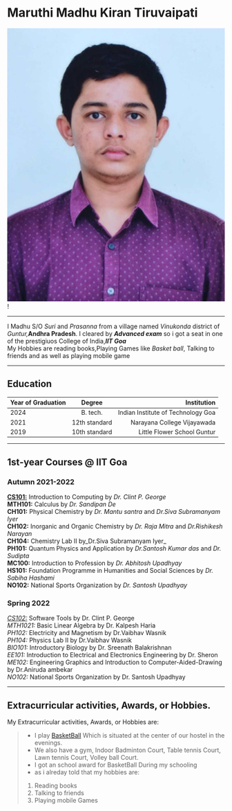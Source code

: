 

Maruthi Madhu Kiran Tiruvaipati
===============================

![Photo of mine](./../img/photo1.png)
!

* * *

I Madhu S/O _Suri_ and _Prasanna_ from a village named _Vinukonda_ district of _Guntur,_**Andhra Pradesh**. I cleared by **_Advanced exam_** so i got a seat in one of the prestigiuos College of India,**_IIT Goa_**  
My Hobbies are reading books,Playing Games like _Basket ball_, Talking to friends and as well as playing mobile game

* * *

Education
---------


| Year of Graduation |    Degree     |                        Institution |
| :----------------- | :-----------: | ---------------------------------: |
| 2024               |   B. tech.    | Indian Institute of Technology Goa |
| 2021               | 12th standard |        Narayana College Vijayawada |
| 2019               | 10th standard |        Little Flower School Guntur |


* * *

1st-year Courses @ IIT Goa
--------------------------

### Autumn 2021-2022

[](https://clintpgeorge.github.io/cs-101/autumn-2021/)   [**CS101:**](https://clintpgeorge.github.io/cs-101/autumn-2021/) Introduction to Computing by _Dr. Clint P. George_  
   **MTH101:** Calculus by _Dr. Sandipan De_  
**CH101:** Physical Chemistry by _Dr. Mantu santra_ and _Dr.Siva Subramanyam Iyer_  
**CH102:** Inorganic and Organic Chemistry by _Dr. Raja Mitra_ and _Dr.Rishikesh Narayan_  
**CH104:** Chemistry Lab II by_Dr.Siva Subramanyam Iyer_  
**PH101:** Quantum Physics and Application by _Dr.Santosh Kumar das_ and _Dr. Sudipta_  
**MC100:** Introduction to Profession by _Dr. Abhitosh Upadhyay_  
**HS101:** Foundation Programme in Humanities and Social Sciences by _Dr. Sabiha Hashami_  
**NO102:** National Sports Organization by _Dr. Santosh Upadhyay_

### Spring 2022

[](https://clintpgeorge.github.io/cs-101/autumn-2021/)  [_CS102:_](https://clintpgeorge.github.io/cs-101/autumn-2021/) Software Tools by Dr. Clint P. George  
_MTH1021:_ Basic Linear Algebra by Dr. Kalpesh Haria  
_PH102:_ Electricity and Magnetism by Dr.Vaibhav Wasnik  
_PH104:_ Physics Lab II by Dr.Vaibhav Wasnik  
_BIO101:_ Introductory Biology by Dr. Sreenath Balakrishnan  
 _EE101:_ Introduction to Electrical and Electronics Engineering by Dr. Sheron  
_ME102:_ Engineering Graphics and Introduction to Computer-Aided-Drawing by Dr.Aniruda ambekar  
_NO102:_ National Sports Organization by Dr. Santosh Upadhyay  

* * *

Extracurricular activities, Awards, or Hobbies.
-----------------------------------------------

My Extracurricular activities, Awards, or Hobbies are:

> *   I play [BasketBall](https://iitgoa.ac.in/sports-facilities-and-timings/) Which is situated at the center of our hostel in the evenings.
> *   We also have a gym, Indoor Badminton Court, Table tennis Court, Lawn tennis Court, Volley ball Court.
> *   I got an school award for BasketBall During my schooling
> *   as i alreday told that my hobbies are:
> 
> 1.  Reading books
> 2.  Talking to friends
> 3.  Playing mobile Games